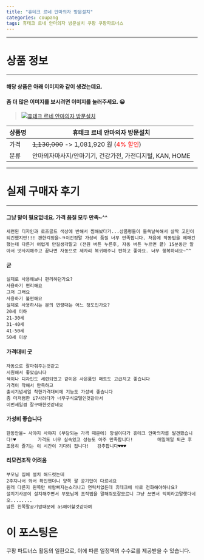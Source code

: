```yaml
---
title: "휴테크 르네 안마의자 방문설치"
categories: coupang
tags: 휴테크 르네 안마의자 방문설치 쿠팡 쿠팡파트너스
---
```

---

# 상품 정보

---

#### 해당 상품은 아래 이미지와 같이 생겼는데요. 
#### 좀 더 많은 이미지를 보시려면 이미지를 눌러주세요. 😀
> [![휴테크 르네 안마의자 방문설치](https://static.coupangcdn.com/image/retail/images/2020/08/07/18/0/a721b550-3dbd-456b-9d62-3844ce088d0f.jpg)](https://link.coupang.com/re/AFFSDP?lptag=AF4416228&subid=AF4416228&pageKey=1940284921&itemId=3294036718&vendorItemId=71280991168&traceid=V0-153-c5d911df2e8b715a)

상품명 | 휴테크 르네 안마의자 방문설치
-------|-------
가격 | ~~1,130,000~~ -> 1,081,920 원 (<span style="color:red">4% 할인</span>)
분류 | 안마의자마사지/안마기기, 건강가전, 가전디지털, KAN, HOME

---

# 실제 구매자 후기

---


####    그냥 말이 필요없네요. 가격 품질 모두 만족~^^
    세련된 디자인과 로즈골드 색상에 반해서 찜해놨다가...상품평들이 들쑥날쑥해서 살짝 고민이되긴했지만!!! 괜한걱정을~ㅋ이건정말 가성비 품질 너무 만족합니다. 처음에 작동법을 헤매긴했는데 다른거 어렵게 만질생각말고 (전원 버튼 누른후, 자동 버튼 누르면 끝) 15분동안 알아서 맛사지해주고 끝나면 자동으로 제자리 복귀해주니 편하고 좋아요. 너무 행복하네요~^^

####    굳
    실제로 사용해보니 편리하던가요?
    사용하기 편리해요
    그저 그래요
    사용하기 불편해요
    실제로 사용하시는 분의 연령대는 어느 정도인가요?
    20세 이하
    21-30세
    31-40세
    41-50세
    50세 이상

####    가격대비 굿
    자동으로 잘마춰주는것같고
    시원해서 좋았습니다
    색이나 디자인도 세련되었고 같이온 사은품인 매트도 고급지고 좋습니다
    가격이 착해서 만족하고
    출시기념세일 착한가격대비에 기능도 가성비 좋습니다
    좀 더저렴한 i7사려다가 너무구식모델인것같아서
    이번세일겸 잘구매한것같네요

####    가성비 좋습니다
    한동안을~ 사야지 사야지 (부담되는 가격 때문에) 망설이다가 휴테크 안마의자를 발견했습니다!♥        가격도 너무 실속있고 성능도 아주 만족합니다!         매일매일 퇴근 후 조용히 즐기는 이 시간이 기다려 집니다!   강추합니다♥♥♥

####    리모컨조작 어려움
    부모님 집에 설치 해드렷는데
    2주지나서 와서 확인햇더니 양쪽 팔 공기압이 다르네요
    원래 다른지 왼쪽만 바람빠지는소리나고 연릭처없든데 휴테크에 바로 전화해야하나요?
    설치기사분이 설치해주면서 부모님께 조작법을 말해줘도잘모르니 그냥 쓰면서 익히라고말햇다네오........ 
    암튼 왼쪽팔공기압때문에 as해야할것같아여



# 이 포스팅은
쿠팡 파트너스 활동의 일환으로, 이에 따른 일정액의 수수료를 제공받을 수 있습니다.